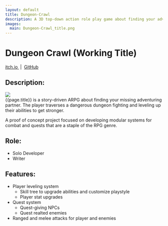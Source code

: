 ```yaml
---
layout: default
title: Dungeon-Crawl
description: A 3D top-down action role play game about finding your adventuring partner.
images:
  main: Dungeon-Crawl_title.png
---
```


Dungeon Crawl (Working Title)
============
<!-- Links -->
<a title="{{ _locale_string_follow | replace: '[NAME]', 'itchio' }}" class="social-button itch-io" href="https://{{ site.itchio }}.itch.io/{{page.title}}" itemprop="sameAs" target="_blank">
  <i class="fab fa-itch-io"></i>
  itch.io
</a>
&#160;|&#160;
<a title="{{ _locale_string_follow | replace: '[NAME]', 'github' }}" class="social-button github"
    href="https://github.com/{{site.github}}/{{page.title}}" itemprop="sameAs" target="_blank">
    <i class="fab fa-github"></i>
    GitHub
</a>


Description:
------------
<div class="projectImgGallery">
  <a href="/assets/images/{{ page.title }}_1.png" data-lightbox="{{ page.title }}_1" data-title="Opening cutscene">
    <img src="/assets/images/{{ page.title }}_1.png">
  </a>
</div>
{{page.title}} is a story-driven ARPG about finding your missing adventuring partner. The player traverses a dangerous dungeon fighting and leveling up their abilities to get stronger.

A proof of concept project focused on developing modular systems for combat and quests that are a staple of the RPG genre.


Role:
------------
- Solo Developer
- Writer

Features:
------------
- Player leveling system
  - Skill tree to upgrade abilities and customize playstyle
  - Player stat upgrades
- Quest system
  - Quest-giving NPCs
  - Quest realted enemies
- Ranged and melee attacks for player and enemies